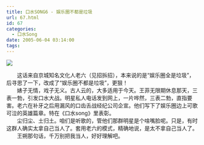 ```yaml
---
title: 口水SONG6 - 娱乐圈不都是垃圾
url: 67.html
id: 67
categories:
  - 口水Song
date: 2005-06-04 03:14:00
tags:
---
```


![](https://antiwave.tech/wp-content/uploads/2020/01/05-06-04.gif)

　　这话来自京城知名文化人老六（见招拆招），本来说的是“娱乐圈全是垃圾”，后寻思了一下，改成了“娱乐圈不都是垃圾”，更狠！  
　　婊子无情，戏子无义。古人云的，大多适用于今天。王菲无限期休息那天，三表一勃，引发口水大战。明星私人电话发到网上，一片哗然，三表二勃，直指要害。老六在补牙之后用漏风的口齿舌战经纪公司企宣。他们写下了娱乐圈边上可歌可泣的英雄篇章。特在《口水song》里表彰。  
　　尘归尘、土归土。咱们是听歌的，管他们那群明星是个啥嘴脸呢。只是，有时这群人确实太拿自己当人了。套用老六的模式，精确地说，是太不拿自己当人了。  
　　王朔那句话，千万别把我当人，好好理解吧。